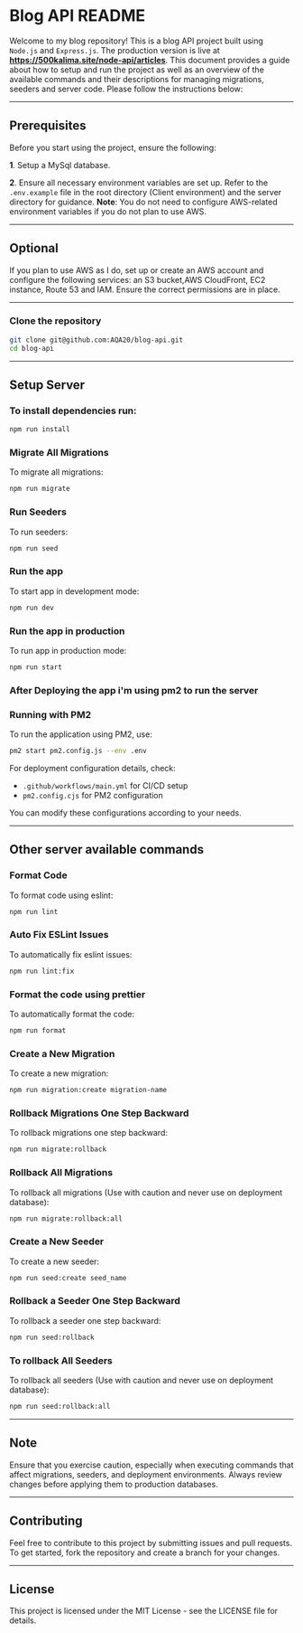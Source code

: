 # Blog API README

Welcome to my blog repository! This is a blog API project built using `Node.js` and `Express.js`. The production version is live at **https://500kalima.site/node-api/articles**. This document provides a guide about how to setup and run the project as well as an overview of the available commands and their descriptions for managing migrations, seeders and server code. Please follow the instructions below:

---

## Prerequisites

Before you start using the project, ensure the following:

**1**. Setup a MySql database.

**2**. Ensure all necessary environment variables are set up. Refer to the `.env.example` file in the root directory (Client environment) and the server directory for guidance. **Note**: You do not need to configure AWS-related environment variables if you do not plan to use AWS.

---

## Optional

If you plan to use AWS as I do, set up or create an AWS account and configure the following services: an S3 bucket,AWS CloudFront, EC2 instance, Route 53 and IAM. Ensure the correct permissions are in place.

---

### Clone the repository

```bash
git clone git@github.com:AQA20/blog-api.git
cd blog-api
```

---

## Setup Server

### To install dependencies run:

```bash
npm run install
```

### Migrate All Migrations

To migrate all migrations:

```bash
npm run migrate
```

### Run Seeders

To run seeders:

```bash
npm run seed
```

### Run the app

To start app in development mode:

```bash
npm run dev
```

### Run the app in production

To run app in production mode:

```bash
npm run start
```

### After Deploying the app i'm using pm2 to run the server

### Running with PM2

To run the application using PM2, use:

```bash
pm2 start pm2.config.js --env .env
```

For deployment configuration details, check:

- `.github/workflows/main.yml` for CI/CD setup
- `pm2.config.cjs` for PM2 configuration

You can modify these configurations according to your needs.

---

## Other server available commands

### Format Code

To format code using eslint:

```bash
npm run lint
```

### Auto Fix ESLint Issues

To automatically fix eslint issues:

```bash
npm run lint:fix
```

### Format the code using prettier

To automatically format the code:

```bash
npm run format
```

### Create a New Migration

To create a new migration:

```bash
npm run migration:create migration-name
```

### Rollback Migrations One Step Backward

To rollback migrations one step backward:

```bash
npm run migrate:rollback
```

### Rollback All Migrations

To rollback all migrations (Use with caution and never use on deployment database):

```bash
npm run migrate:rollback:all
```

### Create a New Seeder

To create a new seeder:

```bash
npm run seed:create seed_name
```

### Rollback a Seeder One Step Backward

To rollback a seeder one step backward:

```bash
npm run seed:rollback
```

### To rollback All Seeders

To rollback all seeders (Use with caution and never use on deployment database):

```bash
npm run seed:rollback:all
```

---

## Note

Ensure that you exercise caution, especially when executing commands that affect migrations, seeders, and deployment environments. Always review changes before applying them to production databases.

---

## Contributing

Feel free to contribute to this project by submitting issues and pull requests. To get started, fork the repository and create a branch for your changes.

---

## License

This project is licensed under the MIT License - see the LICENSE file for details.
